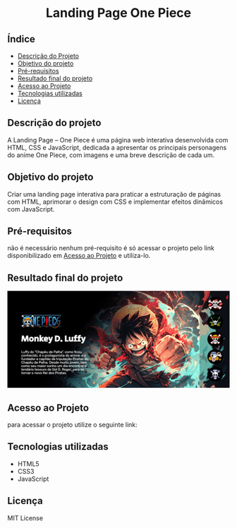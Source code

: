 <h1 align="center">
    Landing Page One Piece
</h1>

## Índice
- [Descrição do Projeto](#descrição-do-projeto)
- [Objetivo do projeto](#objetivo-do-projeto)
- [Pré-requisitos](#pré-requisitos)
- [Resultado final do projeto](#resultado-final-do-projeto)
- [Acesso ao Projeto](#acesso-ao-projeto)
- [Tecnologias utilizadas](#tecnologias-utilizadas)
- [Licença](#licença)

## Descrição do projeto
A Landing Page – One Piece é uma página web interativa desenvolvida com HTML, CSS e JavaScript, dedicada a apresentar os principais personagens do anime One Piece, com imagens e uma breve descrição de cada um.

## Objetivo do projeto
Criar uma landing page interativa para praticar a estruturação de páginas com HTML, aprimorar o design com CSS e implementar efeitos dinâmicos com JavaScript.

## Pré-requisitos
não é necessário nenhum pré-requisito é só acessar o projeto pelo link disponibilizado em [Acesso ao Projeto](#acesso-ao-projeto) e utiliza-lo.

## Resultado final do projeto
![alt text](demo.gif)








## Acesso ao Projeto
para acessar o projeto utilize o seguinte link: 


## Tecnologias utilizadas
- HTML5
- CSS3
- JavaScript

## Licença
MIT License